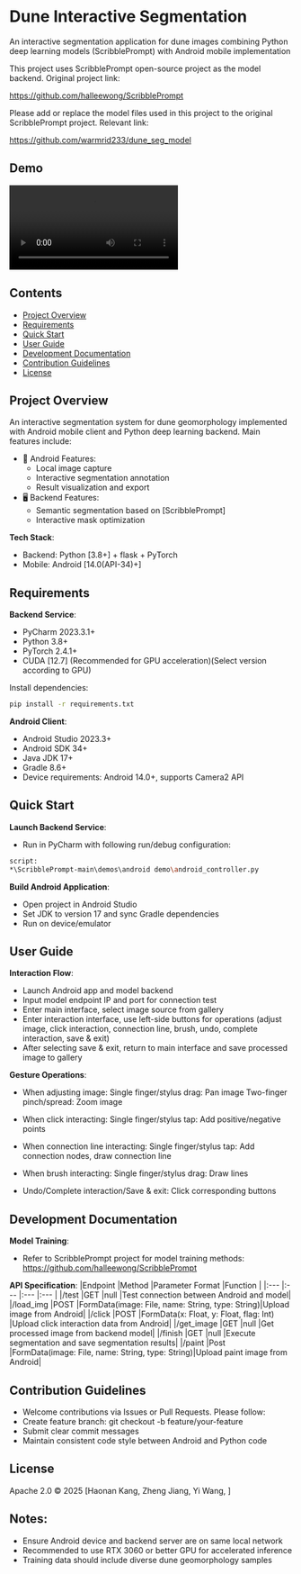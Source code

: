 # Dune Interactive Segmentation

An interactive segmentation application for dune images combining Python deep learning models (ScribblePrompt) with Android mobile implementation

This project uses ScribblePrompt open-source project as the model backend. Original project link:

https://github.com/halleewong/ScribblePrompt

Please add or replace the model files used in this project to the original ScribblePrompt project. Relevant link:

https://github.com/warmrid233/dune_seg_model

## Demo
<video controls src="demo_video.mp4" title="Title"></video>

## Contents
- [Project Overview](#project-overview)
- [Requirements](#requirements)
- [Quick Start](#quick-start)
- [User Guide](#user-guide)
- [Development Documentation](#development-documentation)
- [Contribution Guidelines](#contribution-guidelines)
- [License](#license)

## Project Overview
An interactive segmentation system for dune geomorphology implemented with Android mobile client and Python deep learning backend. Main features include:

- 📱 Android Features:
  - Local image capture
  - Interactive segmentation annotation
  - Result visualization and export
- 🖥️ Backend Features:
  - Semantic segmentation based on [ScribblePrompt]
  - Interactive mask optimization

**Tech Stack**:
- Backend: Python [3.8+] + flask + PyTorch
- Mobile: Android [14.0(API-34)+]

## Requirements
**Backend Service**:
- PyCharm 2023.3.1+
- Python 3.8+
- PyTorch 2.4.1+
- CUDA [12.7] (Recommended for GPU acceleration)(Select version according to GPU)

Install dependencies:
```bash
pip install -r requirements.txt
```

**Android Client**:
- Android Studio 2023.3+
- Android SDK 34+
- Java JDK 17+
- Gradle 8.6+
- Device requirements: Android 14.0+, supports Camera2 API

## Quick Start
**Launch Backend Service**:
- Run in PyCharm with following run/debug configuration:
```bash
script:
*\ScribblePrompt-main\demos\android demo\android_controller.py
```

**Build Android Application**:
- Open project in Android Studio
- Set JDK to version 17 and sync Gradle dependencies
- Run on device/emulator

## User Guide
**Interaction Flow**:
- Launch Android app and model backend
- Input model endpoint IP and port for connection test
- Enter main interface, select image source from gallery
- Enter interaction interface, use left-side buttons for operations (adjust image, click interaction, connection line, brush, undo, complete interaction, save & exit)
- After selecting save & exit, return to main interface and save processed image to gallery

**Gesture Operations**:
- When adjusting image:
Single finger/stylus drag: Pan image
Two-finger pinch/spread: Zoom image

- When click interacting:
Single finger/stylus tap: Add positive/negative points

- When connection line interacting:
Single finger/stylus tap: Add connection nodes, draw connection line

- When brush interacting:
Single finger/stylus drag: Draw lines

- Undo/Complete interaction/Save & exit: Click corresponding buttons

## Development Documentation
**Model Training**:
- Refer to ScribblePrompt project for model training methods:
https://github.com/halleewong/ScribblePrompt

**API Specification**:
|Endpoint           |Method           |Parameter Format            |Function               |
|:---           |:---           |:---               |:---              |
|/test          |GET            |null               |Test connection between Android and model|
|/load_img      |POST           |FormData(image: File, name: String, type: String)|Upload image from Android|
|/click         |POST           |FormData(x: Float, y: Float, flag: Int)          |Upload click interaction data from Android|
|/get_image     |GET            |null               |Get processed image from backend model|
|/finish        |GET            |null               |Execute segmentation and save segmentation results|
|/paint         |Post           |FormData(image: File, name: String, type: String)|Upload paint image from Android|

## Contribution Guidelines
- Welcome contributions via Issues or Pull Requests. Please follow:
- Create feature branch: git checkout -b feature/your-feature
- Submit clear commit messages
- Maintain consistent code style between Android and Python code

## License
Apache 2.0 © 2025 [Haonan Kang, Zheng Jiang, Yi Wang, ]

## Notes:
- Ensure Android device and backend server are on same local network
- Recommended to use RTX 3060 or better GPU for accelerated inference
- Training data should include diverse dune geomorphology samples
